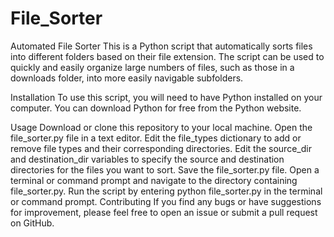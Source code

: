 # File_Sorter
Automated  File Sorter
This is a Python script that automatically sorts files into different folders based on their file extension. The script can be used to quickly and easily organize large numbers of files, such as those in a downloads folder, into more easily navigable subfolders.

Installation
To use this script, you will need to have Python installed on your computer. You can download Python for free from the Python website.

Usage
Download or clone this repository to your local machine.
Open the file_sorter.py file in a text editor.
Edit the file_types dictionary to add or remove file types and their corresponding directories.
Edit the source_dir and destination_dir variables to specify the source and destination directories for the files you want to sort.
Save the file_sorter.py file.
Open a terminal or command prompt and navigate to the directory containing file_sorter.py.
Run the script by entering python file_sorter.py in the terminal or command prompt.
Contributing
If you find any bugs or have suggestions for improvement, please feel free to open an issue or submit a pull request on GitHub.
